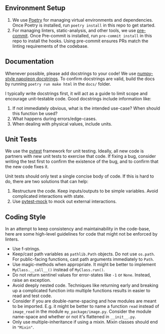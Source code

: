## Environment Setup

1. We use [Poetry](https://python-poetry.org/docs/#installation) for managing virtual environments and dependencies.
   Once Poetry is installed, run `poetry install` in this repo to get started.
2. For managing linters, static-analysis, and other tools, we use [pre-commit](https://pre-commit.com/#installation).
   Once Pre-commit is installed, run `pre-commit install` in this repo to install the hooks.
   Using pre-commit ensures PRs match the linting requirements of the codebase.

## Documentation
Whenever possible, please add docstrings to your code!
We use [numpy-style napoleon docstrings](https://sphinxcontrib-napoleon.readthedocs.io/en/latest/#google-vs-numpy).
To confirm docstrings are valid, build the docs by running `poetry run make html` in the `docs/` folder.

I typically write docstrings first, it will act as a guide to limit scope and encourage unit-testable code.
Good docstrings include information like:

1. If not immediately obvious, what is the intended use-case? When should this function be used?
2. What happens during errors/edge-cases.
3. When dealing with physical values, include units.

## Unit Tests
We use the [pytest](https://docs.pytest.org/) framework for unit testing. Ideally, all new code is partners with
new unit tests to exercise that code. If fixing a bug, consider writing the test first to confirm the existence of the
bug, and to confirm that the new code fixes it.

Unit tests should only test a single concise body of code. If this is hard to do, there are two solutions that can help:
1. Restructure the code. Keep inputs/outputs to be simple variables. Avoid complicated interactions with state.
2. Use [pytest-mock](https://pytest-mock.readthedocs.io/en/latest/) to mock out external interactions.

## Coding Style
In an attempt to keep consistency and maintainability in the code-base, here are some high-level guidelines for code that might not be enforced by linters.

* Use f-strings.
* Keep/cast path variables as `pathlib.Path` objects.
  Do not use `os.path`.
  For public-facing functions, cast path arguments immediately to `Path`.
* Use magic-methods when appropriate. It might be better to implement ``MyClass.__call__()`` instead of ``MyClass.run()``.
* Do not return sentinel values for error-states like `-1` or `None`. Instead, raise an exception.
* Avoid deeply nested code. Techniques like returning early and breaking up a complicated function into multiple functions results in easier to read and test code.
* Consider if you are double-name-spacing and how modules are meant to be imported.
  E.g. it might be better to name a function `read` instead of `image_read` in the module `my_package/image.py`.
  Consider the module name-space and whether or not it's flattened in `__init__.py`.
* Only use multiple-inheritance if using a mixin. Mixin classes should end in `"Mixin"`.
